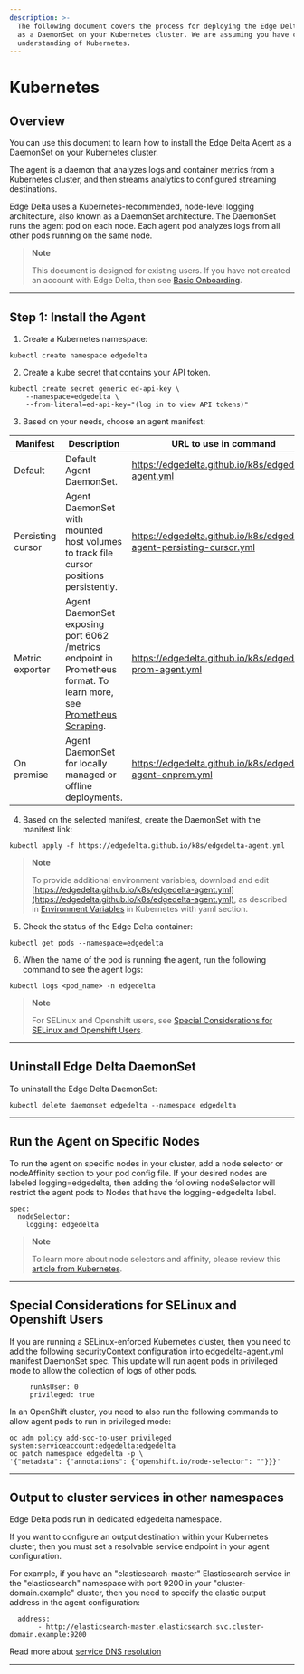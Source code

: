 ```yaml
---
description: >-
  The following document covers the process for deploying the Edge Delta agent
  as a DaemonSet on your Kubernetes cluster. We are assuming you have conceptual
  understanding of Kubernetes.
---
```


# Kubernetes

## Overview

You can use this document to learn how to install the Edge Delta Agent as a DaemonSet on your Kubernetes cluster.

The agent is a daemon that analyzes logs and container metrics from a Kubernetes cluster, and then streams analytics to configured streaming destinations.

Edge Delta uses a Kubernetes-recommended, node-level logging architecture, also known as a DaemonSet architecture. The DaemonSet runs the agent pod on each node. Each agent pod analyzes logs from all other pods running on the same node.


> **Note**
>
> This document is designed for existing users. If you have not created an account with Edge Delta, then see [Basic Onboarding](/docs/basic-onboarding.md).

***


## Step 1: Install the Agent 

1. Create a Kubernetes namespace:

```text
kubectl create namespace edgedelta
```

2. Create a kube secret that contains your API token.

```text
kubectl create secret generic ed-api-key \
    --namespace=edgedelta \
    --from-literal=ed-api-key="(log in to view API tokens)"
```

3. Based on your needs, choose an agent manifest:

| Manifest          | Description                                                                                                                                                | URL to use in command                                                 |
|-------------------|------------------------------------------------------------------------------------------------------------------------------------------------------------|-----------------------------------------------------------------------|
| Default           | Default Agent DaemonSet.                                                                                                                                   | https://edgedelta.github.io/k8s/edgedelta-agent.yml                   |
| Persisting cursor | Agent DaemonSet with mounted host volumes to track file cursor positions persistently.                                                                     | https://edgedelta.github.io/k8s/edgedelta-agent-persisting-cursor.yml |
| Metric exporter   | Agent DaemonSet exposing port 6062 /metrics endpoint in Prometheus format. To learn more, see [Prometheus Scraping](../appendices/prometheus-scraping.md). | https://edgedelta.github.io/k8s/edgedelta-prom-agent.yml              |
| On premise        | Agent DaemonSet for locally managed or offline deployments.                                                                                                | https://edgedelta.github.io/k8s/edgedelta-agent-onprem.yml            |


4. Based on the selected manifest, create the DaemonSet with the manifest link:

```text
kubectl apply -f https://edgedelta.github.io/k8s/edgedelta-agent.yml
```

> **Note**
>
> To provide additional environment variables, download and edit [https://edgedelta.github.io/k8s/edgedelta-agent.yml](https://edgedelta.github.io/k8s/edgedelta-agent.yml), as described in [Environment Variables](https://docs.edgedelta.com/installation/environment-variables/) in Kubernetes with yaml section.


5. Check the status of the Edge Delta container:

```text
kubectl get pods --namespace=edgedelta
```

6. When the name of the pod is running the agent, run the following command to see the agent logs:

```text
kubectl logs <pod_name> -n edgedelta
```

> **Note**
>
> For SELinux and Openshift users, see [Special Considerations for SELinux and Openshift Users](#special-considerations-for-selinux-and-openshift-users).

***

## Uninstall Edge Delta DaemonSet

To uninstall the Edge Delta DaemonSet:

```text
kubectl delete daemonset edgedelta --namespace edgedelta
```

***

## Run the Agent on Specific Nodes

To run the agent on specific nodes in your cluster, add a node selector or nodeAffinity section to your pod config file. If your desired nodes are labeled logging=edgedelta, then adding the following nodeSelector will restrict the agent pods to Nodes that have the logging=edgedelta label.

```text
spec:
  nodeSelector:
    logging: edgedelta
```

> **Note**
>
> To learn more about node selectors and affinity, please review this [article from Kubernetes](https://kubernetes.io/docs/concepts/scheduling-eviction/assign-pod-node/).


***

## Special Considerations for SELinux and Openshift Users

If you are running a SELinux-enforced Kubernetes cluster, then you need to add the following securityContext configuration into edgedelta-agent.yml manifest DaemonSet spec. This update will run agent pods in privileged mode to allow the collection of logs of other pods.

```text
     runAsUser: 0
     privileged: true
```

In an OpenShift cluster, you need to also run the following commands to allow agent pods to run in privileged mode:

```text
oc adm policy add-scc-to-user privileged system:serviceaccount:edgedelta:edgedelta
oc patch namespace edgedelta -p \
'{"metadata": {"annotations": {"openshift.io/node-selector": ""}}}'
```

***

## Output to cluster services in other namespaces

Edge Delta pods run in dedicated edgedelta namespace. 

If you want to configure an output destination within your Kubernetes cluster, then you must set a resolvable service endpoint in your agent configuration.

For example, if you have an "elasticsearch-master" Elasticsearch service in the "elasticsearch" namespace with port 9200 in your "cluster-domain.example" cluster, then you need to specify the elastic output address in the agent configuration:


```text
  address:
       - http://elasticsearch-master.elasticsearch.svc.cluster-domain.example:9200
```

Read more about [service DNS resolution](https://kubernetes.io/docs/concepts/services-networking/dns-pod-service/#a-aaaa-records)

***
